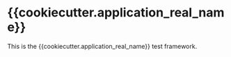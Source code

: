 {{cookiecutter.application_real_name}}
===============

This is the {{cookiecutter.application_real_name}} test framework.
